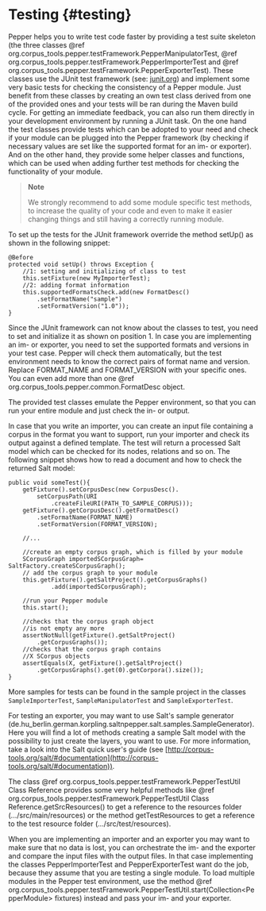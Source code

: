 Testing {#testing}
========

Pepper helps you to write test code faster by providing a test suite skeleton (the three classes @ref org.corpus_tools.pepper.testFramework.PepperManipulatorTest, @ref org.corpus_tools.pepper.testFramework.PepperImporterTest and @ref org.corpus_tools.pepper.testFramework.PepperExporterTest). These classes use the JUnit test framework (see: [junit.org](junit.org)) and implement some very basic tests for checking the consistency of a Pepper module. Just benefit from these classes by creating an own test class derived from one of the provided ones and your tests will be ran during the Maven build cycle. For getting an immediate feedback, you can also run them directly in your development environment by running a JUnit task. On the one hand the test classes provide tests which can be adopted to your need and check if your module can be plugged into the Pepper framework (by checking if necessary values are set like the supported format for an im- or exporter). And on the other hand, they provide some helper classes and functions, which can be used when adding further test methods for checking the functionality of your module.

> **Note**
>
> We strongly recommend to add some module specific test methods, to increase the quality of your code and even to make it easier changing things and still having a correctly running module.

To set up the tests for the JUnit framework override the method setUp() as shown in the following snippet:

    @Before
    protected void setUp() throws Exception {
        //1: setting and initializing of class to test
        this.setFixture(new MyImporterTest);
        //2: adding format information
        this.supportedFormatsCheck.add(new FormatDesc()
            .setFormatName("sample")
            .setFormatVersion("1.0"));
    }                

Since the JUnit framework can not know about the classes to test, you need to set and initialize it as shown on position 1. In case you are implementing an im- or exporter, you need to set the supported formats and versions in your test case. Pepper will check them automatically, but the test environment needs to know the correct pairs of format name and version. Replace FORMAT\_NAME and FORMAT\_VERSION with your specific ones. You can even add more than one @ref org.corpus_tools.pepper.common.FormatDesc object.

The provided test classes emulate the Pepper environment, so that you can run your entire module and just check the in- or output.

In case that you write an importer, you can create an input file containing a corpus in the format you want to support, run your importer and check its output against a defined template. The test will return a processed Salt model which can be checked for its nodes, relations and so on. The following snippet shows how to read a document and how to check the returned Salt model:

	public void someTest(){
        getFixture().setCorpusDesc(new CorpusDesc().
            setCorpusPath(URI
                .createFileURI(PATH_TO_SAMPLE_CORPUS)));
        getFixture().getCorpusDesc().getFormatDesc()
            .setFormatName(FORMAT_NAME)
            .setFormatVersion(FORMAT_VERSION);
        
        //...
        
        //create an empty corpus graph, which is filled by your module 
        SCorpusGraph importedSCorpusGraph= SaltFactory.createSCorpusGraph();
        // add the corpus graph to your module
        this.getFixture().getSaltProject().getCorpusGraphs()
                .add(importedSCorpusGraph);
        
        //run your Pepper module
        this.start();
        
        //checks that the corpus graph object 
        //is not empty any more
        assertNotNull(getFixture().getSaltProject()
            .getCorpusGraphs());
        //checks that the corpus graph contains 
        //X SCorpus objects
        assertEquals(X, getFixture().getSaltProject()
            .getCorpusGraphs().get(0).getCorpora().size());
    }

More samples for tests can be found in the sample project in the classes `SampleImporterTest`, `SampleManipulatorTest` and `SampleExporterTest`.

For testing an exporter, you may want to use Salt's sample generator (de.hu\_berlin.german.korpling.saltnpepper.salt.samples.SampleGenerator). Here you will find a lot of methods creating a sample Salt model with the possibility to just create the layers, you want to use. For more information, take a look into the Salt quick user's guide (see [http://corpus-tools.org/salt/#documentation](http://corpus-tools.org/salt/#documentation)).

The class @ref org.corpus_tools.pepper.testFramework.PepperTestUtil Class Reference provides some very helpful methods like @ref org.corpus_tools.pepper.testFramework.PepperTestUtil Class Reference.getSrcResources() to get a reference to the resources folder (.../src/main/resources) or the method getTestResources to get a reference to the test resource folder (.../src/test/resources).

When you are implementing an importer and an exporter you may want to make sure that no data is lost, you can orchestrate the im- and the exporter and compare the input files with the output files. In that case implementing the classes PepperImporterTest and PepperExporterTest want do the job, because they assume that you are testing a single module. To load multiple modules in the Pepper test environment, use the method @ref org.corpus_tools.pepper.testFramework.PepperTestUtil.start(Collection\<PepperModule\> fixtures) instead and pass your im- and your exporter.

